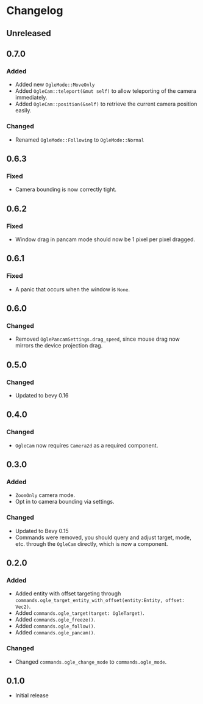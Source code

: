 # Changelog

<!-- Instructions

This changelog follows the patterns described here: <https://keepachangelog.com/en/1.0.0/>.

Subheadings to categorize changes are `added, changed, deprecated, removed, fixed, security`.

-->

## Unreleased

## 0.7.0

### Added

- Added new `OgleMode::MoveOnly`
- Added `OgleCam::teleport(&mut self)` to allow teleporting of the camera immediately.
- Added `OgleCam::position(&self)` to retrieve the current camera position easily.

### Changed

- Renamed `OgleMode::Following` to `OgleMode::Normal`

## 0.6.3

### Fixed

- Camera bounding is now correctly tight.

## 0.6.2

### Fixed

- Window drag in pancam mode should now be 1 pixel per pixel dragged.

## 0.6.1

### Fixed

- A panic that occurs when the window is `None`.

## 0.6.0

### Changed

- Removed `OglePancamSettings.drag_speed`, since mouse drag now mirrors the device projection drag.

## 0.5.0

### Changed

- Updated to bevy 0.16

## 0.4.0

### Changed

- `OgleCam` now requires `Camera2d` as a required component.

## 0.3.0

### Added

- `ZoomOnly` camera mode.
- Opt in to camera bounding via settings.

### Changed

- Updated to Bevy 0.15
- Commands were removed, you should query and adjust target, mode, etc. through the `OgleCam` directly, which is now a component.

## 0.2.0

### Added

- Added entity with offset targeting through `commands.ogle_target_entity_with_offset(entity:Entity, offset: Vec2)`.
- Added `commands.ogle_target(target: OgleTarget)`.
- Added `commands.ogle_freeze()`.
- Added `commands.ogle_follow()`.
- Added `commands.ogle_pancam()`.

### Changed

- Changed `commands.ogle_change_mode` to `commands.ogle_mode`.

## 0.1.0

- Initial release
